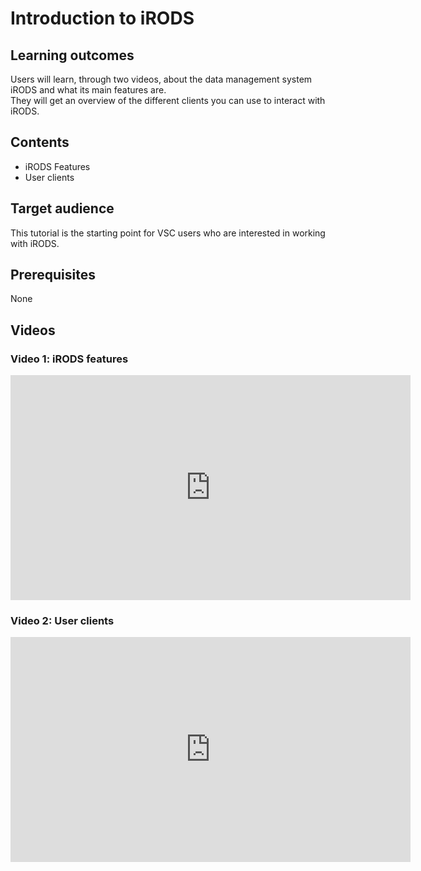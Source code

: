 # Introduction to iRODS

## Learning outcomes
Users will learn, through two videos, about the data management system iRODS and what its main features are.  
They will get an overview of the different clients you can use to interact with iRODS.

## Contents
* iRODS Features
* User clients

## Target audience
This tutorial is the starting point for VSC users who are interested in working with iRODS.

## Prerequisites 
None

## Videos

### Video 1: iRODS features


<iframe id="kaltura_player" src="https://cdnapisec.kaltura.com/p/2375821/sp/237582100/embedIframeJs/uiconf_id/43066731/partner_id/2375821?iframeembed=true&playerId=kaltura_player&entry_id=1_bm9axczz&flashvars[streamerType]=auto&amp;flashvars[localizationCode]=en&amp;flashvars[leadWithHTML5]=true&amp;flashvars[sideBarContainer.plugin]=true&amp;flashvars[sideBarContainer.position]=left&amp;flashvars[sideBarContainer.clickToClose]=true&amp;flashvars[chapters.plugin]=true&amp;flashvars[chapters.layout]=vertical&amp;flashvars[chapters.thumbnailRotator]=false&amp;flashvars[streamSelector.plugin]=true&amp;flashvars[EmbedPlayer.SpinnerTarget]=videoHolder&amp;flashvars[dualScreen.plugin]=true&amp;flashvars[Kaltura.addCrossoriginToIframe]=true&amp;&wid=1_k7wnqd9z" width="640" height="360" allowfullscreen webkitallowfullscreen mozAllowFullScreen allow="autoplay *; fullscreen *; encrypted-media *" sandbox="allow-forms allow-same-origin allow-scripts allow-top-navigation allow-pointer-lock allow-popups allow-modals allow-orientation-lock allow-popups-to-escape-sandbox allow-presentation allow-top-navigation-by-user-activation" frameborder="0" title="Kaltura Player"></iframe>  

### Video 2: User clients

<iframe id="kaltura_player" src="https://cdnapisec.kaltura.com/p/2375821/sp/237582100/embedIframeJs/uiconf_id/43066731/partner_id/2375821?iframeembed=true&playerId=kaltura_player&entry_id=1_zlmz9iu8&flashvars[streamerType]=auto&amp;flashvars[localizationCode]=en&amp;flashvars[leadWithHTML5]=true&amp;flashvars[sideBarContainer.plugin]=true&amp;flashvars[sideBarContainer.position]=left&amp;flashvars[sideBarContainer.clickToClose]=true&amp;flashvars[chapters.plugin]=true&amp;flashvars[chapters.layout]=vertical&amp;flashvars[chapters.thumbnailRotator]=false&amp;flashvars[streamSelector.plugin]=true&amp;flashvars[EmbedPlayer.SpinnerTarget]=videoHolder&amp;flashvars[dualScreen.plugin]=true&amp;flashvars[Kaltura.addCrossoriginToIframe]=true&amp;&wid=1_zxgtovwc" width="640" height="360" allowfullscreen webkitallowfullscreen mozAllowFullScreen allow="autoplay *; fullscreen *; encrypted-media *" sandbox="allow-forms allow-same-origin allow-scripts allow-top-navigation allow-pointer-lock allow-popups allow-modals allow-orientation-lock allow-popups-to-escape-sandbox allow-presentation allow-top-navigation-by-user-activation" frameborder="0" title="Kaltura Player"></iframe>